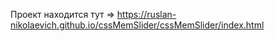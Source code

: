 Проект находится тут => 
https://ruslan-nikolaevich.github.io/cssMemSlider/cssMemSlider/index.html

